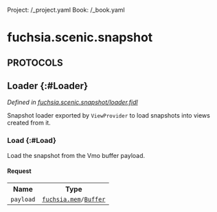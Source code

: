 Project: /_project.yaml
Book: /_book.yaml

# fuchsia.scenic.snapshot


## **PROTOCOLS**

## Loader {:#Loader}
*Defined in [fuchsia.scenic.snapshot/loader.fidl](https://fuchsia.googlesource.com/fuchsia/+/master/sdk/fidl/fuchsia.scenic.snapshot/loader.fidl#12)*

 Snapshot loader exported by `ViewProvider` to load snapshots into views
 created from it.

### Load {:#Load}

 Load the snapshot from the Vmo buffer payload.

#### Request
<table>
    <tr><th>Name</th><th>Type</th></tr>
    <tr>
            <td><code>payload</code></td>
            <td>
                <code><a class='link' href='../fuchsia.mem/index.html'>fuchsia.mem</a>/<a class='link' href='../fuchsia.mem/index.html#Buffer'>Buffer</a></code>
            </td>
        </tr></table>

















